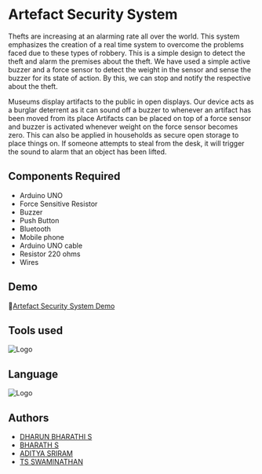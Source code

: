 # Artefact Security System

Thefts are increasing at an alarming rate all over the world. This system emphasizes the creation of a real time system to overcome the problems faced due to these types of robbery. This is a simple design to detect the theft and alarm the premises about the theft. We have used a simple active buzzer and a force sensor to detect the weight in the sensor and sense the buzzer for its state of action. By this, we can stop and notify the respective about the theft.

Museums display artifacts to the public in open displays. Our device acts as a burglar deterrent as it can sound off a buzzer to whenever an artifact has been moved from its place Artifacts can be placed on top of a force sensor and buzzer is activated whenever weight on the force sensor becomes zero. This can also be applied in households as secure open storage to place things on. If someone attempts to steal from the desk, it will trigger the sound to alarm that an object has been lifted.


## Components Required

- Arduino UNO
- Force Sensitive Resistor
- Buzzer
- Push Button
- Bluetooth
- Mobile phone
- Arduino UNO cable
- Resistor 220 ohms
- Wires

## Demo

🔗[Artefact Security System Demo](https://drive.google.com/file/d/1LYeHUtolLXTBaCJBrnyAaSmCsSthvGN_/view?usp=sharing)

## Tools used

![Logo](https://content.arduino.cc/assets/arduino_logo_1200x630-01.png)

## Language

![Logo](https://nise.org.pk/wp-content/uploads/2021/02/1_mDKusLBkGKBWW4aycK4PCA.png)

## Authors

- [DHARUN BHARATHI S](https://github.com/dharundb)
- [BHARATH S](https://github.com/Bharath1811)
- [ADITYA SRIRAM]()
- [TS SWAMINATHAN]()
